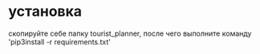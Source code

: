 # установка

скопируйте себе папку tourist_planner,
после чего выполните команду 'pip3install -r requirements.txt'